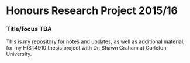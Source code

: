 # Honours Research Project 2015/16
### Title/focus TBA

This is my repository for notes and updates, as well as additional material, for my HIST4910 thesis project with Dr. Shawn Graham at Carleton University. 
